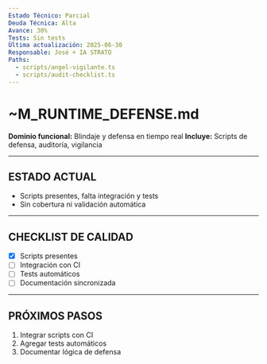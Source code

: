 ```yaml
---
Estado Técnico: Parcial
Deuda Técnica: Alta
Avance: 30%
Tests: Sin tests
Última actualización: 2025-06-30
Responsable: José + IA STRATO
Paths:
  - scripts/angel-vigilante.ts
  - scripts/audit-checklist.ts
---
```


# ~M_RUNTIME_DEFENSE.md

**Dominio funcional:** Blindaje y defensa en tiempo real
**Incluye:** Scripts de defensa, auditoría, vigilancia

---

## ESTADO ACTUAL
- Scripts presentes, falta integración y tests
- Sin cobertura ni validación automática

---

## CHECKLIST DE CALIDAD
- [x] Scripts presentes
- [ ] Integración con CI
- [ ] Tests automáticos
- [ ] Documentación sincronizada

---

## PRÓXIMOS PASOS
1. Integrar scripts con CI
2. Agregar tests automáticos
3. Documentar lógica de defensa 